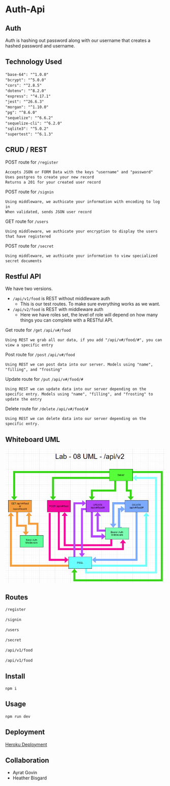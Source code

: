 # Auth-Api

## Auth

Auth is hashing out password along with our username that creates a hashed password and username.

## Technology Used

`"base-64": "^1.0.0"`  
`"bcrypt": "^5.0.0"`  
`"cors": "^2.8.5"`  
`"dotenv": "^8.2.0"`  
`"express": "^4.17.1"`  
`"jest": "^26.6.3"`  
`"morgan": "^1.10.0"`  
`"pg": "^8.6.0"`  
`"sequelize": "^6.6.2"`  
`"sequelize-cli": "^6.2.0"`  
`"sqlite3": "^5.0.2"`  
`"supertest": "^6.1.3"`  

## CRUD / REST

POST route for `/register`

```
Accepts JSON or FORM Data with the keys "username" and "password"
Uses postgres to create your new record
Returns a 201 for your created user record
```

POST route for `/signin`

```
Using middleware, we authicate your information with encoding to log in
When validated, sends JSON user record
```

GET route for `/users`

```
Using middleware, we authicate your encryption to display the users that have registered
```

POST route for `/secret`

```
Using middleware, we authicate your information to view specialized secret documents
```

## Restful API

We have two versions.

- `/api/v1/food` is REST without middleware auth
  - This is our test routes. To make sure everything works as we want.
- `/api/v2/food` is REST with middleware auth
  - Here we have roles set, the level of role will depend on how many things you can complete with a RESTful API.


Get route for `/get` `/api/v#/food`

```
Using REST we grab all our data, if you add "/api/v#/food/#", you can view a specific entry 
```

Post route for `/post` `/api/v#/food`

```
Using REST we can post data into our server. Models using "name", "filling", and "frosting"
```

Update route for `/put` `/api/v#/food/#`

```
Using REST we can update data into our server depending on the specific entry. Models using "name", "filling", and "frosting" to update the entry
```

Delete route for `/delete` `/api/v#/food/#`

```
Using REST we can delete data into our server depending on the specific entry.
```

## Whiteboard UML

![Auth](img/lab-08-UML.png)

## Routes

```
/register

/signin

/users

/secret

/api/v1/food

/api/v1/food
```

## Install

```
npm i
```

## Usage

```
npm run dev
```

## Deployment

[Heroku Deployment](https://auth-api-401n19.herokuapp.com/)

## Collaboration

- Ayrat Govin
- Heather Bisgard
